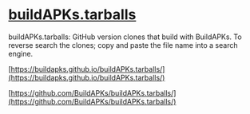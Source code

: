 # [buildAPKs.tarballs](https://github.com/BuildAPKs/buildAPKs.tarballs)

buildAPKs.tarballs:  GitHub version clones that build with BuildAPKs.  To reverse search the clones; copy and paste the file name into a search engine.

[https://buildapks.github.io/buildAPKs.tarballs/](https://buildapks.github.io/buildAPKs.tarballs/)

[https://github.com/BuildAPKs/buildAPKs.tarballs/](https://github.com/BuildAPKs/buildAPKs.tarballs/)
<!-- README.md EOF -->
